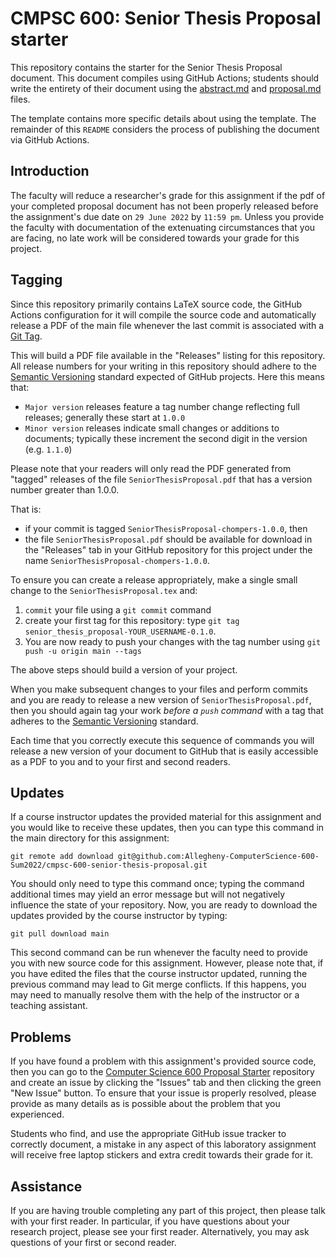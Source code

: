 # CMPSC 600: Senior Thesis Proposal starter

This repository contains the starter for the Senior Thesis Proposal document. This
document compiles using GitHub Actions; students should write the entirety of their
document using the [abstract.md](abstract.md) and [proposal.md](proposal.md) files.

The template contains more specific details about using the template. The remainder
of this `README` considers the process of publishing the document via GitHub Actions.

## Introduction

The faculty will reduce a researcher's grade for this assignment if
the pdf of your completed proposal document has not been properly released before the
assignment's due date on `29 June 2022` by `11:59 pm`. Unless
you provide the faculty with documentation of the extenuating circumstances 
that you are facing, no late work will be considered towards your
grade for this project.

## Tagging

Since this repository primarily contains LaTeX source code, the GitHub Actions 
configuration for it will compile the source code and automatically release a
PDF of the main file whenever the last commit is associated with a [Git
Tag](https://git-scm.com/book/en/v2/Git-Basics-Tagging). 

This will build a PDF file available in the "Releases" listing
for this repository. All release numbers for your writing in this repository
should adhere to the [Semantic Versioning](http://semver.org/) standard expected
of GitHub projects. Here this means that:

* `Major version` releases feature a tag number change reflecting full releases; generally these start at `1.0.0`
* `Minor version` releases indicate small changes or additions to documents; typically these increment the second digit in the version (e.g. `1.1.0`)

Please note that your readers will only read the PDF generated from "tagged" releases 
of the file `SeniorThesisProposal.pdf` that has a version number greater than
1.0.0. 

That is:

* if your commit is tagged `SeniorThesisProposal-chompers-1.0.0`, then 
* the file `SeniorThesisProposal.pdf` should be available for download in the "Releases" tab in your GitHub repository for this project under the name
`SeniorThesisProposal-chompers-1.0.0`.

To ensure you can create a release appropriately, make a single small change to the
`SeniorThesisProposal.tex` and:

1. `commit` your file using a `git commit` command
2. create your first tag for this repository: type `git tag senior_thesis_proposal-YOUR_USERNAME-0.1.0`. 
3. You are now ready to push your changes with the tag number using  `git push -u origin main --tags`

The above steps should build a version of your project.

When you make subsequent changes to your files and perform commits and you are
ready to release a new version of `SeniorThesisProposal.pdf`, then you should
again tag your work _before a `push` command_ with a tag that
adheres to the [Semantic Versioning](http://semver.org/) standard. 

Each time that you correctly execute this sequence of commands you will release a new
version of your document to GitHub that is easily accessible as a PDF to you and
to your first and second readers.

## Updates

If a course instructor updates the provided material for this assignment and
you would like to receive these updates, then you can type this command in the
main directory for this assignment:

```
git remote add download git@github.com:Allegheny-ComputerScience-600-Sum2022/cmpsc-600-senior-thesis-proposal.git
```

You should only need to type this command once; typing the command additional
times may yield an error message but will not negatively influence the state of
your repository. Now, you are ready to download the updates provided by the
course instructor by typing:

```
git pull download main
```

This second command can be run whenever the faculty need to provide you
with new source code for this assignment. However, please note that, if you have
edited the files that the course instructor updated, running the previous
command may lead to Git merge conflicts. If this happens, you may need to
manually resolve them with the help of the instructor or a teaching assistant.

## Problems

If you have found a problem with this assignment's provided source code, then
you can go to the [Computer Science 600 Proposal
Starter](https://github.com/Allegheny-ComputerScience-600-Sum2022/cmpsc-600-senior-thesis-proposal)
repository and create an issue by clicking the "Issues" tab and then clicking
the green "New Issue" button. To ensure that your issue is properly resolved,
please provide as many details as is possible about the problem that you
experienced.

Students who find, and use the appropriate GitHub issue tracker to correctly
document, a mistake in any aspect of this laboratory assignment will receive
free laptop stickers and extra credit towards their grade for it.

## Assistance

If you are having trouble completing any part of this project, then please talk
with your first reader. In particular, if you have questions about your research project, please
see your first reader. Alternatively, you may ask questions of your first or second reader.
